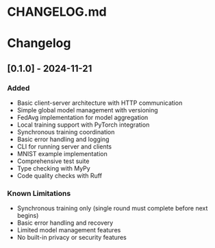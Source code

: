 # CHANGELOG.md
# Changelog

## [0.1.0] - 2024-11-21

### Added
- Basic client-server architecture with HTTP communication
- Simple global model management with versioning
- FedAvg implementation for model aggregation
- Local training support with PyTorch integration
- Synchronous training coordination
- Basic error handling and logging
- CLI for running server and clients
- MNIST example implementation
- Comprehensive test suite
- Type checking with MyPy
- Code quality checks with Ruff

### Known Limitations
- Synchronous training only (single round must complete before next begins)
- Basic error handling and recovery
- Limited model management features
- No built-in privacy or security features
